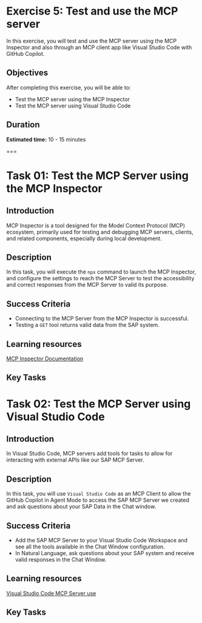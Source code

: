# Exercise 5: Test and use the MCP server

In this exercise, you will test and use the MCP server using the MCP Inspector and also through an MCP client app like Visual Studio Code with GitHub Copilot.

## Objectives

After completing this exercise, you will be able to:

- Test the MCP server using the MCP Inspector
- Test the MCP server using Visual Studio Code

## Duration

**Estimated time:** 10 - 15 minutes

===

# Task 01: Test the MCP Server using the MCP Inspector

## Introduction

MCP Inspector is a tool designed for the Model Context Protocol (MCP) ecosystem, primarily used for testing and debugging MCP servers, clients, and related components, especially during local development.

## Description

In this task, you will execute the `npx` command to launch the MCP Inspector, and configure the settings to reach the MCP Server to test the accessibility and correct responses from the MCP Server to valid its purpose.

## Success Criteria

- Connecting to the MCP Server from the MCP Inspector is successful.
- Testing a `GET` tool returns valid data from the SAP system.

## Learning resources

[MCP Inspector Documentation](https://modelcontextprotocol.io/docs/tools/inspector)

## Key Tasks

# Task 02: Test the MCP Server using Visual Studio Code

## Introduction

In Visual Studio Code, MCP servers add tools for tasks to allow for interacting with external APIs like our SAP MCP Server.

## Description

In this task, you will use `Visual Studio Code` as an MCP Client to allow the GitHub Copilot in Agent Mode to access the SAP MCP Server we created and ask questions about your SAP Data in the Chat window.

## Success Criteria

- Add the SAP MCP Server to your Visual Studio Code Workspace and see all the tools available in the Chat Window configuration.
- In Natural Language, ask questions about your SAP system and receive valid responses in the Chat Window.

## Learning resources

[Visual Studio Code MCP Server use](https://code.visualstudio.com/docs/copilot/customization/mcp-servers)

## Key Tasks


